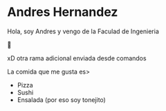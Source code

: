 # Andres Hernandez

Hola, soy Andres y vengo de la Faculad de Ingenieria

 :rabbit:

xD otra rama adicional enviada desde comandos

 La comida que me gusta es>
 
 + Pizza
 + Sushi
 + Ensalada (por eso soy tonejito)
